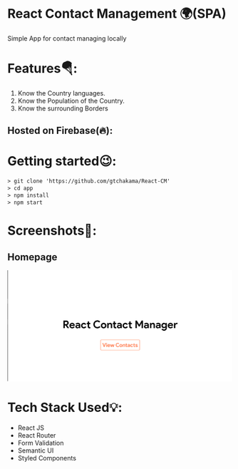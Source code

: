 # React Contact Management 🌍(SPA)

Simple App for contact managing locally

# Features🪂:

1.  Know the Country languages.
2.  Know the Population of the Country.
3.  Know the surrounding Borders

## Hosted on Firebase(🔥):

# Getting started😉:

```
> git clone 'https://github.com/gtchakama/React-CM'
> cd app
> npm install
> npm start
```

# Screenshots📼:

## Homepage

![landing](landing.png)

# Tech Stack Used💡:

- React JS
- React Router
- Form Validation
- Semantic UI
- Styled Components
